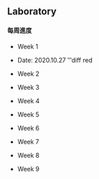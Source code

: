 ## Laboratory
#### **每周進度**
* Week 1
* Date: 2020.10.27
‵‵‵diff
red

* Week 2
* Week 3
* Week 4
* Week 5
* Week 6
* Week 7
* Week 8
* Week 9
